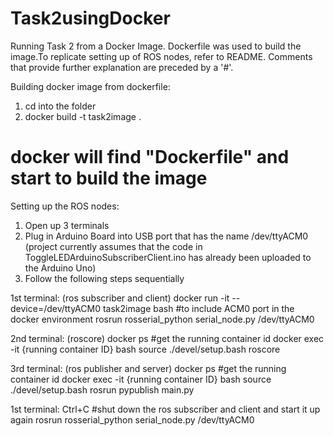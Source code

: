 # Task2usingDocker
Running Task 2 from a Docker Image. Dockerfile was used to build the image.To replicate setting up of ROS nodes, refer to README.
Comments that provide further explanation are preceded by a '#'.


Building docker image from dockerfile:

1) cd into the folder
2) docker build -t task2image .
# docker will find "Dockerfile" and start to build the image



Setting up the ROS nodes:

1) Open up 3 terminals
2) Plug in Arduino Board into USB port that has the name /dev/ttyACM0 (project currently assumes that the code in ToggleLEDArduinoSubscriberClient.ino has already been uploaded to the Arduino Uno)
3) Follow the following steps sequentially

1st terminal: (ros subscriber and client)
docker run -it --device=/dev/ttyACM0 task2image bash  #to include ACM0 port in the docker environment
rosrun rosserial_python serial_node.py /dev/ttyACM0

2nd terminal: (roscore)
docker ps #get the running container id
docker exec -it {running container ID} bash
source ./devel/setup.bash
roscore

3rd terminal: (ros publisher and server)
docker ps #get the running container id
docker exec -it {running container ID} bash
source ./devel/setup.bash
rosrun pypublish main.py

1st terminal:
Ctrl+C #shut down the ros subscriber and client and start it up again
rosrun rosserial_python serial_node.py /dev/ttyACM0
